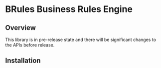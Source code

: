 # BRules Business Rules Engine

## Overview
This library is in pre-release state and there will be significant changes to the APIs before release.



## Installation


